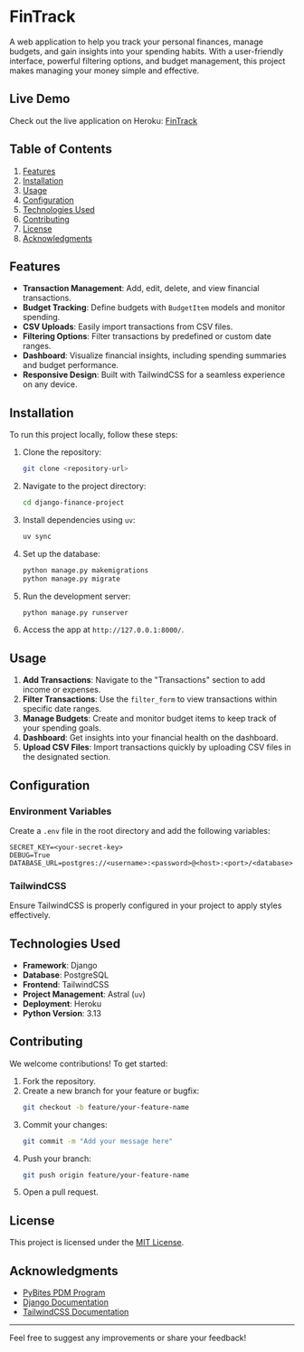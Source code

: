 # FinTrack

A web application to help you track your personal finances, manage budgets, and gain insights into your spending habits. With a user-friendly interface, powerful filtering options, and budget management, this project makes managing your money simple and effective.

## Live Demo

Check out the live application on Heroku: [FinTrack](https://fintrack-pdm-511a83ebf2da.herokuapp.com/)

## Table of Contents

1. [Features](#features)
2. [Installation](#installation)
3. [Usage](#usage)
4. [Configuration](#configuration)
5. [Technologies Used](#technologies-used)
6. [Contributing](#contributing)
7. [License](#license)
8. [Acknowledgments](#acknowledgments)

## Features

- **Transaction Management**: Add, edit, delete, and view financial transactions.
- **Budget Tracking**: Define budgets with `BudgetItem` models and monitor spending.
- **CSV Uploads**: Easily import transactions from CSV files.
- **Filtering Options**: Filter transactions by predefined or custom date ranges.
- **Dashboard**: Visualize financial insights, including spending summaries and budget performance.
- **Responsive Design**: Built with TailwindCSS for a seamless experience on any device.

## Installation

To run this project locally, follow these steps:

1. Clone the repository:
   ```bash
   git clone <repository-url>
   ```
2. Navigate to the project directory:
   ```bash
   cd django-finance-project
   ```
3. Install dependencies using `uv`:
   ```bash
   uv sync
   ```
4. Set up the database:
   ```bash
   python manage.py makemigrations
   python manage.py migrate
   ```
5. Run the development server:
   ```bash
   python manage.py runserver
   ```
6. Access the app at `http://127.0.0.1:8000/`.

## Usage

1. **Add Transactions**: Navigate to the "Transactions" section to add income or expenses.
2. **Filter Transactions**: Use the `filter_form` to view transactions within specific date ranges.
3. **Manage Budgets**: Create and monitor budget items to keep track of your spending goals.
4. **Dashboard**: Get insights into your financial health on the dashboard.
5. **Upload CSV Files**: Import transactions quickly by uploading CSV files in the designated section.

## Configuration

### Environment Variables

Create a `.env` file in the root directory and add the following variables:

```env
SECRET_KEY=<your-secret-key>
DEBUG=True
DATABASE_URL=postgres://<username>:<password>@<host>:<port>/<database>
```

### TailwindCSS

Ensure TailwindCSS is properly configured in your project to apply styles effectively.

## Technologies Used

- **Framework**: Django
- **Database**: PostgreSQL
- **Frontend**: TailwindCSS
- **Project Management**: Astral (`uv`)
- **Deployment**: Heroku
- **Python Version**: 3.13

## Contributing

We welcome contributions! To get started:

1. Fork the repository.
2. Create a new branch for your feature or bugfix:
   ```bash
   git checkout -b feature/your-feature-name
   ```
3. Commit your changes:
   ```bash
   git commit -m "Add your message here"
   ```
4. Push your branch:
   ```bash
   git push origin feature/your-feature-name
   ```
5. Open a pull request.

## License

This project is licensed under the [MIT License](LICENSE).

## Acknowledgments

- [PyBites PDM Program]([https://codechalleng.es/](https://pybit.es/python-certifications/pcpd-p/))
- [Django Documentation](https://docs.djangoproject.com/)
- [TailwindCSS Documentation](https://tailwindcss.com/docs)

---

Feel free to suggest any improvements or share your feedback!

